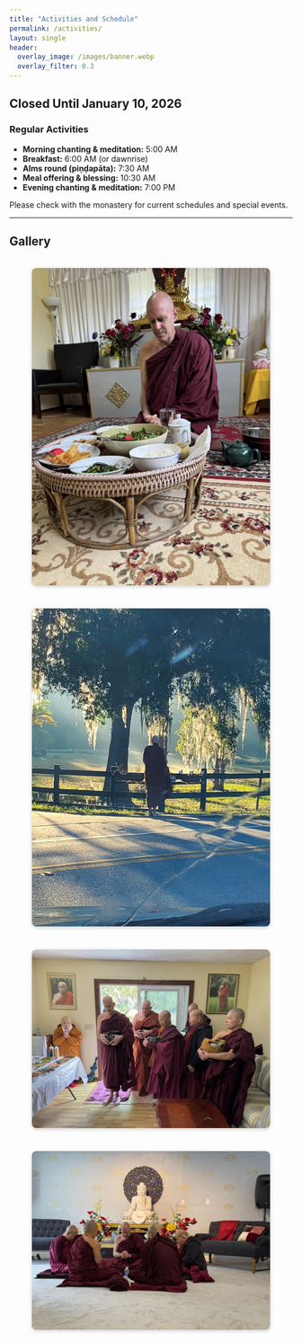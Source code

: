 ```yaml
---
title: "Activities and Schedule"
permalink: /activities/
layout: single
header:
  overlay_image: /images/banner.webp
  overlay_filter: 0.3
---
```


## Closed Until January 10, 2026

### Regular Activities

- **Morning chanting & meditation:** 5:00 AM  
- **Breakfast:** 6:00 AM (or dawnrise)  
- **Alms round (piṇḍapāta):** 7:30 AM  
- **Meal offering & blessing:** 10:30 AM  
- **Evening chanting & meditation:** 7:00 PM  

Please check with the monastery for current schedules and special events.

---

## Gallery

<div class="gallery">
  <figure>
    <img src="/images/bhante_food_tvi.jpg" alt="Bhante getting food">
  </figure>
  <figure>
    <img src="/images/bhante_alms.jpg" alt="Monks on alms round">
  </figure>
  <figure>
    <img src="/images/monks_in_house.jpg" alt="Visitors offering food to monks">
  </figure>
  <figure>
    <img src="/images/patimokkha-geneva.webp" alt="Meditation hall interior">
  </figure>
</div>

<style>
.gallery {
  display: grid;
  grid-template-columns: repeat(auto-fit, minmax(250px, 1fr));
  gap: 10px;
  margin-top: 1.5em;
}
.gallery img {
  width: 100%;
  height: auto;
  border-radius: 8px;
  box-shadow: 0 2px 6px rgba(0,0,0,0.2);
  transition: transform 0.2s ease-in-out;
}
.gallery img:hover {
  transform: scale(1.03);
}
</style>
